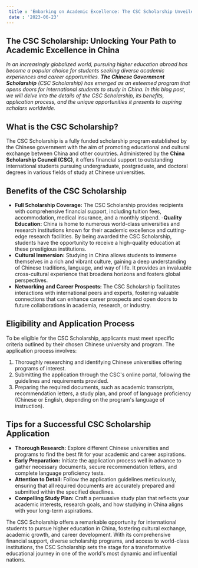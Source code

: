 ```yaml
---
 title : 'Embarking on Academic Excellence: The CSC Scholarship Unveiled'
 date : '2023-06-23'
---
```

## The CSC Scholarship: Unlocking Your Path to Academic Excellence in China

*In an increasingly globalized world, pursuing higher education abroad has become a popular choice for students seeking diverse academic experiences and career opportunities. **The Chinese Government Scholarship** (CSC Scholarship) has emerged as an esteemed program that opens doors for international students to study in China. In this blog post, we will delve into the details of the CSC Scholarship, its benefits, application process, and the unique opportunities it presents to aspiring scholars worldwide.*

## What is the CSC Scholarship?

The CSC Scholarship is a fully funded scholarship program established by the Chinese government with the aim of promoting educational and cultural exchange between China and other countries. Administered by the **China Scholarship Council (CSC)**, it offers financial support to outstanding international students pursuing undergraduate, postgraduate, and doctoral degrees in various fields of study at Chinese universities.

## Benefits of the CSC Scholarship

- **Full Scholarship Coverage:** The CSC Scholarship provides recipients with comprehensive financial support, including tuition fees, accommodation, medical insurance, and a monthly stipend.
-**Quality Education:** China is home to numerous world-class universities and research institutions known for their academic excellence and cutting-edge research facilities. By being awarded the CSC Scholarship, students have the opportunity to receive a high-quality education at these prestigious institutions.
- **Cultural Immersion:** Studying in China allows students to immerse themselves in a rich and vibrant culture, gaining a deep understanding of Chinese traditions, language, and way of life. It provides an invaluable cross-cultural experience that broadens horizons and fosters global perspectives.
- **Networking and Career Prospects:** The CSC Scholarship facilitates interactions with international peers and experts, fostering valuable connections that can enhance career prospects and open doors to future collaborations in academia, research, or industry.

## Eligibility and Application Process

To be eligible for the CSC Scholarship, applicants must meet specific criteria outlined by their chosen Chinese university and program. The application process involves:

1. Thoroughly researching and identifying Chinese universities offering programs of interest.
2. Submitting the application through the CSC's online portal, following the guidelines and requirements provided.
3. Preparing the required documents, such as academic transcripts, recommendation letters, a study plan, and proof of language proficiency (Chinese or English, depending on the program's language of instruction).

## Tips for a Successful CSC Scholarship Application

- **Thorough Research:** Explore different Chinese universities and programs to find the best fit for your academic and career aspirations.
- **Early Preparation:** Initiate the application process well in advance to gather necessary documents, secure recommendation letters, and complete language proficiency tests.
- **Attention to Detail:** Follow the application guidelines meticulously, ensuring that all required documents are accurately prepared and submitted within the specified deadlines.
- **Compelling Study Plan:** Craft a persuasive study plan that reflects your academic interests, research goals, and how studying in China aligns with your long-term aspirations.

The CSC Scholarship offers a remarkable opportunity for international students to pursue higher education in China, fostering cultural exchange, academic growth, and career development. With its comprehensive financial support, diverse scholarship programs, and access to world-class institutions, the CSC Scholarship sets the stage for a transformative educational journey in one of the world's most dynamic and influential nations.
